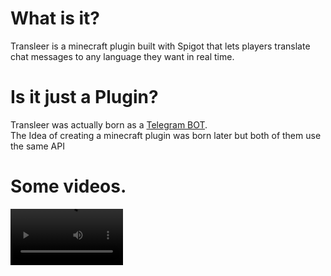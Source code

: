 # What is it?

Transleer is a minecraft plugin built with Spigot that lets players translate chat messages to any language they want in real time.

# Is it just a Plugin?

Transleer was actually born as a [Telegram BOT](https://github.com/albedim/TransleerBOT).<br>
The Idea of creating a minecraft plugin was born later but both of them use the same API

# Some videos.
<video src='https://www.youtube.com/watch?v=ek1j272iAmc' width=180/>
